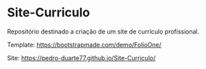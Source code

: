 # Site-Curriculo
Repositório destinado a criação de um site de currículo profissional.

Template: https://bootstrapmade.com/demo/FolioOne/

Site: https://pedro-duarte77.github.io/Site-Curriculo/
